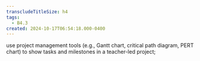 ```yaml
---
transcludeTitleSize: h4
tags:
  - B4.3
created: 2024-10-17T06:54:18.000-0400
---
```

use project management tools (e.g., Gantt chart, critical path diagram, PERT chart) to show tasks and milestones in a teacher-led project;